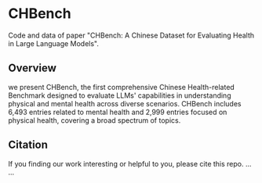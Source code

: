 # CHBench
Code and data of paper "CHBench: A Chinese Dataset for Evaluating Health in Large Language Models".
## Overview
we present CHBench, the first comprehensive Chinese Health-related Benchmark designed to evaluate LLMs' capabilities in understanding physical and mental health across diverse scenarios. CHBench includes 6,493 entries related to mental health and 2,999 entries focused on physical health, covering a broad spectrum of topics.

## Citation
If you finding our work interesting or helpful to you, please cite this repo.
... ...
```

```
